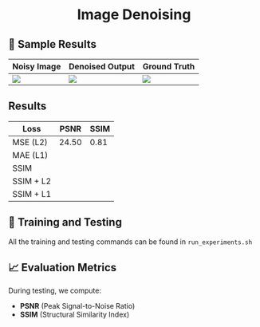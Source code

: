 # <p align="center"> Image Denoising</p>


## 📸 Sample Results

| Noisy Image | Denoised Output | Ground Truth |
|-------------|------------------|---------------|
| ![](outputs/test_outputs/0001_input.png) | ![](outputs/test_outputs/0001_output.png) | ![](outputs/test_outputs/0001_target.png) |

## Results
|    Loss   |  PSNR | SSIM |
|-----------|-------|------|
| MSE (L2)  | 24.50 | 0.81 |
| MAE (L1)  |  |  |
| SSIM      |  |  |
| SSIM + L2 |  |  |
| SSIM + L1 |  |  |

## 🎯 Training and Testing 

All the training and testing commands can be found in `run_experiments.sh`


## 📈 Evaluation Metrics

During testing, we compute:
- **PSNR** (Peak Signal-to-Noise Ratio)
- **SSIM** (Structural Similarity Index)
